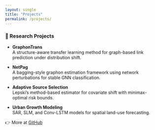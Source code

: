 ```yaml
---
layout: single
title: "Projects"
permalink: /projects/
---
```


### 🔬 Research Projects

- **GraphonTrans**  
  A structure-aware transfer learning method for graph-based link prediction under distribution shift.

- **NetPag**  
  A bagging-style graphon estimation framework using network perturbations for stable GNN classification.

- **Adaptive Source Selection**  
  Lepski’s method-based estimator for covariate shift with minimax-optimal risk bounds.

- **Urban Growth Modeling**  
  SAR, SLM, and Conv-LSTM models for spatial land-use forecasting.

👉 More at [GitHub](https://github.com/olivia3395)
